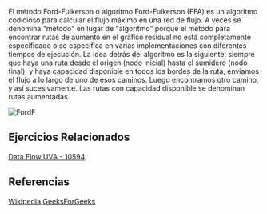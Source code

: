 El método Ford-Fulkerson o algoritmo Ford-Fulkerson (FFA) es un algoritmo codicioso para calcular el flujo máximo en una red de flujo. A veces se denomina "método" en lugar de "algoritmo" porque el método para encontrar rutas de aumento en el gráfico residual no está completamente especificado o se especifica en varias implementaciones con diferentes tiempos de ejecución.
La idea detrás del algoritmo es la siguiente: siempre que haya una ruta desde el origen (nodo inicial) hasta el sumidero (nodo final), y haya capacidad disponible en todos los bordes de la ruta, enviamos el flujo a lo largo de uno de esos caminos. Luego encontramos otro camino, y así sucesivamente. Las rutas con capacidad disponible se denominan rutas aumentadas.

![FordF](https://cdn.programiz.com/sites/tutorial2program/files/flow-network-example.png)

## Ejercicios Relacionados
[Data Flow UVA - 10594](https://vjudge.net/problem/UVA-10594)

## Referencias
[Wikipedia](https://es.wikipedia.org/wiki/Algoritmo_de_Ford-Fulkerson)
[GeeksForGeeks](https://www.geeksforgeeks.org/ford-fulkerson-algorithm-for-maximum-flow-problem/)
